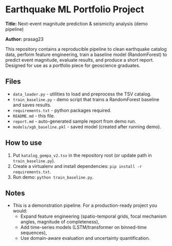 # Earthquake ML Portfolio Project

**Title:** Next-event magnitude prediction & seismicity analysis (demo pipeline)

**Author:** prasag23


This repository contains a reproducible pipeline to clean earthquake catalog data, perform feature engineering, train a baseline model (RandomForest) to predict event magnitude, evaluate results, and produce a short report. Designed for use as a portfolio piece for geoscience graduates.


## Files
- `data_loader.py` - utilities to load and preprocess the TSV catalog.
- `train_baseline.py` - demo script that trains a RandomForest baseline and saves results.
- `requirements.txt` - python packages required.
- `README.md` - this file.
- `report.md` - auto-generated sample report from demo run.
- `models/xgb_baseline.pkl` - saved model (created after running demo).

## How to use
1. Put `katalog_gempa_v2.tsv` in the repository root (or update path in `train_baseline.py`).
2. Create a virtualenv and install dependencies: `pip install -r requirements.txt`.
3. Run demo: `python train_baseline.py`.

## Notes
- This is a demonstration pipeline. For a production-ready project you would:
  - Expand feature engineering (spatio-temporal grids, focal mechanism angles, magnitude of completeness),
  - Add time-series models (LSTM/transformer on binned-time sequences),
  - Use domain-aware evaluation and uncertainty quantification.
